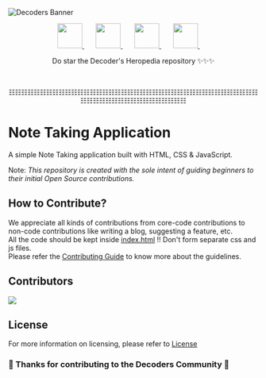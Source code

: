 ![Decoders Banner](https://user-images.githubusercontent.com/75475819/192336309-98249162-ca44-4f7c-b930-25f4beaa105f.png)

<p align="center">
<a href="https://t.me/decoderscommunity">
  <img src="https://upload.wikimedia.org/wikipedia/commons/8/82/Telegram_logo.svg" height="50px" />
</a>&nbsp; &nbsp; &nbsp;
<a href="https://www.linkedin.com/company/decoderscommunity">
  <img src="https://upload.wikimedia.org/wikipedia/commons/f/f8/LinkedIn_icon_circle.svg" height="50px" />
</a>&nbsp; &nbsp; &nbsp;
<a href="https://instagram.com/decoderscommunity">
  <img src="https://upload.wikimedia.org/wikipedia/commons/thumb/1/13/CIS-A2K_Instagram_Icon_%28Pink%29.svg/640px-CIS-A2K_Instagram_Icon_%28Pink%29.svg.png" height="50px" />
</a>&nbsp; &nbsp; &nbsp;
<a href="https://bit.ly/DecodersYoutube">
  <img src="https://upload.wikimedia.org/wikipedia/commons/thumb/b/b1/Antu_youtube-dl.svg/640px-Antu_youtube-dl.svg.png" height="50px" />
</a>&nbsp; &nbsp; &nbsp;
 </p>

<p align="center">
Do star the Decoder's Heropedia repository ✨✨✨
</p>

<br>

<p align="center">☷☷☷☷☷☷☷☷☷☷☷☷☷☷☷☷☷☷☷☷☷☷☷☷☷☷☷☷☷☷☷☷☷☷☷☷☷☷☷☷☷☷☷☷☷☷☷☷☷☷☷☷☷☷☷☷☷</p>

# Note Taking Application

A simple Note Taking application built with HTML, CSS & JavaScript.

Note: <i>This repository is created with the sole intent of guiding beginners to their initial Open Source contributions.</i>

## How to Contribute?

We appreciate all kinds of contributions from core-code contributions to non-code contributions like writing a blog, suggesting a feature, etc.
<br/>
All the code should be kept inside [index.html](src/index.html) !! Don't form separate css and js files. <br/>
Please refer the [Contributing Guide](CONTRIBUTING.md) to know more about the guidelines.

## Contributors

<a href="https://github.com/DecodersCommunity/note-taking-app/graphs/contributors">
  <img src="https://contrib.rocks/image?repo=DecodersCommunity/note-taking-app" />
</a>

## License

For more information on licensing, please refer to [License](LICENSE)

### 🎉 Thanks for contributing to the Decoders Community 🎉
